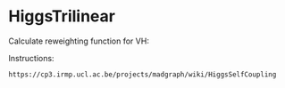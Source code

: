 # HiggsTrilinear

Calculate reweighting function for VH:

Instructions:

    https://cp3.irmp.ucl.ac.be/projects/madgraph/wiki/HiggsSelfCoupling
    
